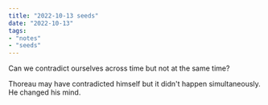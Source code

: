 ```yaml
---
title: "2022-10-13 seeds"
date: "2022-10-13"
tags:
- "notes"
- "seeds"
---
```


Can we contradict ourselves across time but not at the same time?

Thoreau may have contradicted himself but it didn't happen simultaneously. He changed his mind.